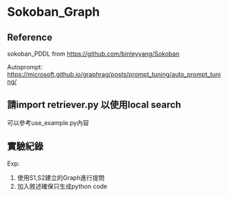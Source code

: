 # Sokoban_Graph
## Reference
sokoban_PDDL from https://github.com/binleyyang/Sokoban

Autoprompt: 
https://microsoft.github.io/graphrag/posts/prompt_tuning/auto_prompt_tuning/


## 請import retriever.py 以使用local search
可以參考use_example.py內容

## 實驗紀錄
Exp:
1. 使用S1,S2建立的Graph進行提問
2. 加入敘述確保只生成python code
